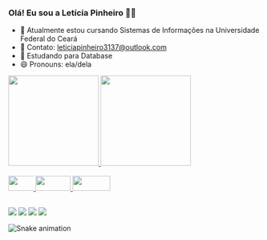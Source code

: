 ### Olá! Eu sou a Letícia Pinheiro 👋🏼

- 🔭 Atualmente estou cursando Sistemas de Informações na Universidade Federal do Ceará 
- 📨 Contato: leticiapinheiro3137@outlook.com
- 🌱 Estudando para Database
- 😄 Pronouns: ela/dela

<div>
  <a href="https://github.com/leticiaacx">
  <img height="180em" src="https://github-readme-stats.vercel.app/api?username=leticiaacx&show_icons=false&theme=gruvbox&include_all_commits=true&count_private=true"/>
  <img height="180em" src="https://github-readme-stats.vercel.app/api/top-langs/?username=leticiaacx&layout=compact&langs_count=7&theme=gruvbox"/>
</div>

<div style="display: inline_block"><br>
  <img src="https://img.shields.io/badge/C-00599C?style=for-the-badge&logo=c&logoColor=white" width="65" height="30" style="max-width:10%;"></img>
  <img src="https://img.shields.io/badge/C%2B%2B-00599C?style=for-the-badge&logo=c%2B%2B&logoColor=white" width="70" height="30" style="max-width:100%;"></img>
  <img src="https://img.shields.io/badge/MySQL-00000F?style=for-the-badge&logo=mysql&logoColor=white" width="75" height="30" style="max-width:100%;"></img>
</div>
  
  ##
<div> 
  <a href="https://instagram.com/leticiaacx" target="_blank"><img src="https://img.shields.io/badge/-Instagram-%23E4405F?style=for-the-badge&logo=instagram&logoColor=white" target="_blank"></a>
  <a href="https://discord.gg/fCte5Q7n" target="_blank"><img src="https://img.shields.io/badge/Discord-7289DA?style=for-the-badge&logo=discord&logoColor=white" target="_blank"></a>
  <a href = "mailto:leticiapinheiro3137@outlook.com"><img src="https://img.shields.io/badge/Gmail-D14836?style=for-the-badge&logo=gmail&logoColor=white"></a>
  <a href="www.linkedin.com/in/letícia-oliveira-6bb7b2200" target="_blank"><img src="https://img.shields.io/badge/-LinkedIn-%230077B5?style=for-the-badge&logo=linkedin&logoColor=white" target="_blank"></a> 
  
  ![Snake animation](https://github.com/leticiaacx/leticiaacx/blob/output/github-contribution-grid-snake.svg)
 
 </div>
